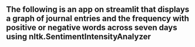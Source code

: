 ## The following is an app on streamlit that displays a graph of journal entries and the frequency with positive or negative words across seven days using  nltk.SentimentIntensityAnalyzer